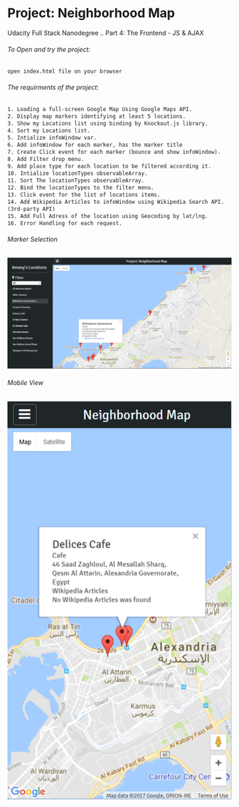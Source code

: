 # Project: Neighborhood Map
Udacity Full Stack Nanodegree .. 
Part 4: The Frontend - JS & AJAX

###### To Open and try the project:
    open index.html file on your browser

###### The requirments of the project:
    1. Loading a full-screen Google Map Using Google Maps API.
    2. Display map markers identifying at least 5 locations.
    3. Show my Locations list using binding by Knockout.js library.
    4. Sort my Locations list.
    5. Intialize infoWindow var.
    6. Add infoWindow for each marker, has the marker title
    7. Create Click event for each marker (bounce and show infoWindow).
    8. Add Filter drop menu.
    9. Add place type for each location to be filtered according it.
    10. Intialize locationTypes observableArray.
    11. Sort The locationTypes observableArray.
    12. Bind the locationTypes to the filter menu.
    13. Click event for the list of locations items.
    14. Add Wikipedia Articles to infoWindow using Wikipedia Search API. (3rd-party API)
    15. Add Full Adress of the location using Geocoding by lat/lng.
    16. Error Handling for each request.
    
###### Marker Selection
![alt text](https://raw.githubusercontent.com/AmanySirajAl-Din/Neighborhood-Map/using_KO/img/markerSelected.png)

###### Mobile View
![alt text](https://raw.githubusercontent.com/AmanySirajAl-Din/Neighborhood-Map/using_KO/img/mobileView.png)
